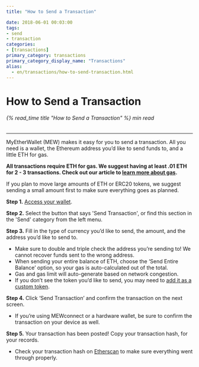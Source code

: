 ```yaml
---
title: "How to Send a Transaction"

date: 2018-06-01 00:03:00
tags:
- send
- transaction
categories:
- [transactions]
primary_category: transactions
primary_category_display_name: "Transactions"
alias:
  - en/transactions/how-to-send-transaction.html
---
```


# **How to Send a Transaction**

###### {% read_time title "How to Send a Transaction" %} min read

* * *

MyEtherWallet (MEW) makes it easy for you to send a transaction. All you need is a wallet, the Ethereum address you’d like to send funds to, and a little ETH for gas. 

**All transactions require ETH for gas. We suggest having at least .01 ETH for 2 - 3 transactions. Check out our article to [learn more about gas][gas].**

If you plan to move large amounts of ETH or ERC20 tokens, we suggest sending a small amount first to make sure everything goes as planned. 

**Step 1.** [Access your wallet][accessMEW]. 

**Step 2.** Select the button that says 'Send Transaction', or find this section in the 'Send' category from the left menu.

**Step 3.** Fill in the type of currency you’d like to send, the amount, and the address you’d like to send to. 

-   Make sure to double and triple check the address you’re sending to! We cannot recover funds sent to the wrong address.
-   When sending your entire balance of ETH, choose the ‘Send Entire Balance’ option, so your gas is auto-calculated out of the total. 
-   Gas and gas limit will auto-generate based on network congestion.
-   If you don’t see the token you’d like to send, you may need to [add it as a custom token][addCustom].

**Step 4.** Click ‘Send Transaction’ and confirm the transaction on the next screen.

-   If you’re using MEWconnect or a hardware wallet, be sure to confirm the transaction on your device as well.

**Step 5.** Your transaction has been posted! Copy your transaction hash, for your records. 

-   Check your transaction hash on [Etherscan][etherscan] to make sure everything went through properly. 

[accessMEW]: /@@@@@@/getting-started/how-to-access-your-wallet/

[addCustom]: /@@@@@@/tokens/how-to-add-custom-token/

[etherscan]: https://etherscan.io

[gas]: /@@@@@@/transactions/what-is-gas/
